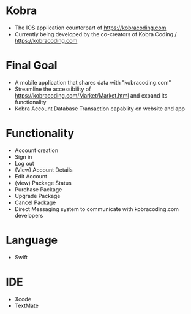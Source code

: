 # Kobra

- The IOS application counterpart of https://kobracoding.com
- Currently being developed by the co-creators of Kobra Coding / https://kobracoding.com

# Final Goal

- A mobile application that shares data with "kobracoding.com"
- Streamline the accessibility of https://kobracoding.com/Market/Market.html and expand its functionality
- Kobra Account Database Transaction capablity on website and app

# Functionality 

- Account creation
- Sign in
- Log out
- (View) Account Details
- Edit Account
- (view) Package Status
- Purchase Package
- Upgrade Package
- Cancel Package
- Direct Messaging system to communicate with kobracoding.com developers

# Language

- Swift

# IDE

- Xcode
- TextMate
